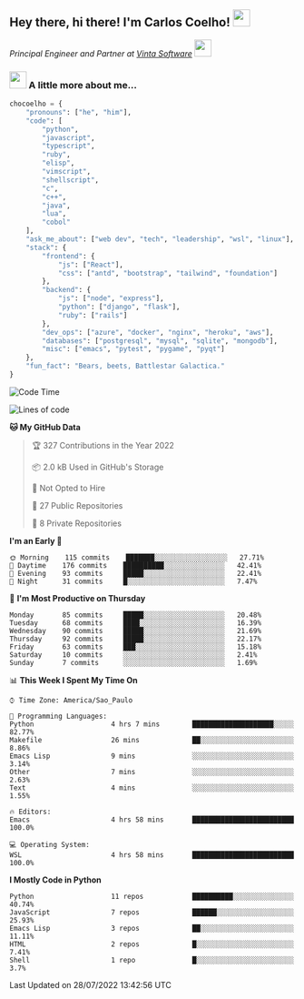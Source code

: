 <h2>Hey there, hi there! I'm Carlos Coelho! <img src="https://emoji.gg/assets/emoji/6680_this_is_fine.png" width="30"></h2>
<p><em>Principal Engineer and Partner at <a href="http://www.vintasoftware.com">Vinta Software</a> <img src="https://emojis.slackmojis.com/emojis/images/1613461409/13263/bongocat_code.gif?1613461409" width="30"> 
</em></p>

### <img src="https://emojis.slackmojis.com/emojis/images/1597320283/10003/catjam.gif?1597320283" width="30"> A little more about me...  

```python
chocoelho = {
    "pronouns": ["he", "him"],
    "code": [
        "python",
        "javascript",
        "typescript",
        "ruby",
        "elisp",
        "vimscript",
        "shellscript",
        "c",
        "c++",
        "java",
        "lua",
        "cobol"
    ],
    "ask_me_about": ["web dev", "tech", "leadership", "wsl", "linux"],
    "stack": {
        "frontend": {
            "js": ["React"],
            "css": ["antd", "bootstrap", "tailwind", "foundation"]
        },
        "backend": {
            "js": ["node", "express"],
            "python": ["django", "flask"],
            "ruby": ["rails"]
        },
        "dev_ops": ["azure", "docker", "nginx", "heroku", "aws"],
        "databases": ["postgresql", "mysql", "sqlite", "mongodb"],
        "misc": ["emacs", "pytest", "pygame", "pyqt"]
    },
    "fun_fact": "Bears, beets, Battlestar Galactica."
}
```

<!--START_SECTION:waka-->
![Code Time](http://img.shields.io/badge/Code%20Time-0%20secs-blue)

![Lines of code](https://img.shields.io/badge/From%20Hello%20World%20I%27ve%20Written-39%20Thousand%20lines%20of%20code-blue)

**🐱 My GitHub Data** 

> 🏆 327 Contributions in the Year 2022
 > 
> 📦 2.0 kB Used in GitHub's Storage 
 > 
> 🚫 Not Opted to Hire
 > 
> 📜 27 Public Repositories 
 > 
> 🔑 8 Private Repositories  
 > 
**I'm an Early 🐤** 

```text
🌞 Morning    115 commits    ███████░░░░░░░░░░░░░░░░░░   27.71% 
🌆 Daytime    176 commits    ██████████░░░░░░░░░░░░░░░   42.41% 
🌃 Evening    93 commits     █████░░░░░░░░░░░░░░░░░░░░   22.41% 
🌙 Night      31 commits     █░░░░░░░░░░░░░░░░░░░░░░░░   7.47%

```
📅 **I'm Most Productive on Thursday** 

```text
Monday       85 commits     █████░░░░░░░░░░░░░░░░░░░░   20.48% 
Tuesday      68 commits     ████░░░░░░░░░░░░░░░░░░░░░   16.39% 
Wednesday    90 commits     █████░░░░░░░░░░░░░░░░░░░░   21.69% 
Thursday     92 commits     █████░░░░░░░░░░░░░░░░░░░░   22.17% 
Friday       63 commits     ███░░░░░░░░░░░░░░░░░░░░░░   15.18% 
Saturday     10 commits     ░░░░░░░░░░░░░░░░░░░░░░░░░   2.41% 
Sunday       7 commits      ░░░░░░░░░░░░░░░░░░░░░░░░░   1.69%

```


📊 **This Week I Spent My Time On** 

```text
⌚︎ Time Zone: America/Sao_Paulo

💬 Programming Languages: 
Python                   4 hrs 7 mins        ████████████████████░░░░░   82.77% 
Makefile                 26 mins             ██░░░░░░░░░░░░░░░░░░░░░░░   8.86% 
Emacs Lisp               9 mins              ░░░░░░░░░░░░░░░░░░░░░░░░░   3.14% 
Other                    7 mins              ░░░░░░░░░░░░░░░░░░░░░░░░░   2.63% 
Text                     4 mins              ░░░░░░░░░░░░░░░░░░░░░░░░░   1.55%

🔥 Editors: 
Emacs                    4 hrs 58 mins       █████████████████████████   100.0%

💻 Operating System: 
WSL                      4 hrs 58 mins       █████████████████████████   100.0%

```

**I Mostly Code in Python** 

```text
Python                   11 repos            ██████████░░░░░░░░░░░░░░░   40.74% 
JavaScript               7 repos             ██████░░░░░░░░░░░░░░░░░░░   25.93% 
Emacs Lisp               3 repos             ██░░░░░░░░░░░░░░░░░░░░░░░   11.11% 
HTML                     2 repos             █░░░░░░░░░░░░░░░░░░░░░░░░   7.41% 
Shell                    1 repo              █░░░░░░░░░░░░░░░░░░░░░░░░   3.7%

```



 Last Updated on 28/07/2022 13:42:56 UTC
<!--END_SECTION:waka-->
